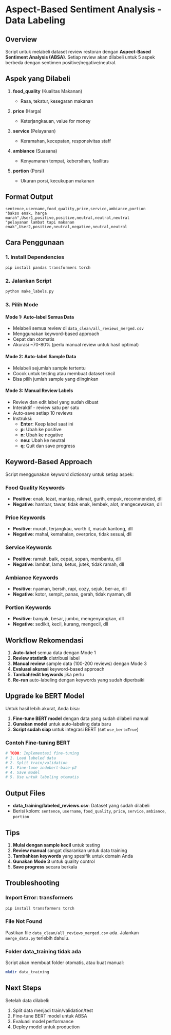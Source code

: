 # Aspect-Based Sentiment Analysis - Data Labeling

## Overview
Script untuk melabeli dataset review restoran dengan **Aspect-Based Sentiment Analysis (ABSA)**. Setiap review akan dilabeli untuk 5 aspek berbeda dengan sentimen positive/negative/neutral.

## Aspek yang Dilabeli

1. **food_quality** (Kualitas Makanan)
   - Rasa, tekstur, kesegaran makanan
   
2. **price** (Harga)
   - Keterjangkauan, value for money
   
3. **service** (Pelayanan)
   - Keramahan, kecepatan, responsivitas staff
   
4. **ambiance** (Suasana)
   - Kenyamanan tempat, kebersihan, fasilitas
   
5. **portion** (Porsi)
   - Ukuran porsi, kecukupan makanan

## Format Output

```csv
sentence,username,food_quality,price,service,ambiance,portion
"bakso enak, harga murah",User1,positive,positive,neutral,neutral,neutral
"pelayanan lambat tapi makanan enak",User2,positive,neutral,negative,neutral,neutral
```

## Cara Penggunaan

### 1. Install Dependencies
```bash
pip install pandas transformers torch
```

### 2. Jalankan Script
```bash
python make_labels.py
```

### 3. Pilih Mode

#### Mode 1: Auto-label Semua Data
- Melabeli semua review di `data_clean/all_reviews_merged.csv`
- Menggunakan keyword-based approach
- Cepat dan otomatis
- Akurasi ~70-80% (perlu manual review untuk hasil optimal)

#### Mode 2: Auto-label Sample Data
- Melabeli sejumlah sample tertentu
- Cocok untuk testing atau membuat dataset kecil
- Bisa pilih jumlah sample yang diinginkan

#### Mode 3: Manual Review Labels
- Review dan edit label yang sudah dibuat
- Interaktif - review satu per satu
- Auto-save setiap 10 reviews
- Instruksi:
  - **Enter**: Keep label saat ini
  - **p**: Ubah ke positive
  - **n**: Ubah ke negative
  - **neu**: Ubah ke neutral
  - **q**: Quit dan save progress

## Keyword-Based Approach

Script menggunakan keyword dictionary untuk setiap aspek:

### Food Quality Keywords
- **Positive**: enak, lezat, mantap, nikmat, gurih, empuk, recommended, dll
- **Negative**: hambar, tawar, tidak enak, lembek, alot, mengecewakan, dll

### Price Keywords
- **Positive**: murah, terjangkau, worth it, masuk kantong, dll
- **Negative**: mahal, kemahalan, overprice, tidak sesuai, dll

### Service Keywords
- **Positive**: ramah, baik, cepat, sopan, membantu, dll
- **Negative**: lambat, lama, ketus, jutek, tidak ramah, dll

### Ambiance Keywords
- **Positive**: nyaman, bersih, rapi, cozy, sejuk, ber-ac, dll
- **Negative**: kotor, sempit, panas, gerah, tidak nyaman, dll

### Portion Keywords
- **Positive**: banyak, besar, jumbo, mengenyangkan, dll
- **Negative**: sedikit, kecil, kurang, mengecil, dll

## Workflow Rekomendasi

1. **Auto-label** semua data dengan Mode 1
2. **Review statistik** distribusi label
3. **Manual review** sample data (100-200 reviews) dengan Mode 3
4. **Evaluasi akurasi** keyword-based approach
5. **Tambah/edit keywords** jika perlu
6. **Re-run** auto-labeling dengan keywords yang sudah diperbaiki

## Upgrade ke BERT Model

Untuk hasil lebih akurat, Anda bisa:

1. **Fine-tune BERT model** dengan data yang sudah dilabeli manual
2. **Gunakan model** untuk auto-labeling data baru
3. **Script sudah siap** untuk integrasi BERT (set `use_bert=True`)

### Contoh Fine-tuning BERT
```python
# TODO: Implementasi fine-tuning
# 1. Load labeled data
# 2. Split train/validation
# 3. Fine-tune indobert-base-p2
# 4. Save model
# 5. Use untuk labeling otomatis
```

## Output Files

- **data_training/labeled_reviews.csv**: Dataset yang sudah dilabeli
- Berisi kolom: `sentence`, `username`, `food_quality`, `price`, `service`, `ambiance`, `portion`

## Tips

1. **Mulai dengan sample kecil** untuk testing
2. **Review manual** sangat disarankan untuk data training
3. **Tambahkan keywords** yang spesifik untuk domain Anda
4. **Gunakan Mode 3** untuk quality control
5. **Save progress** secara berkala

## Troubleshooting

### Import Error: transformers
```bash
pip install transformers torch
```

### File Not Found
Pastikan file `data_clean/all_reviews_merged.csv` ada. Jalankan `merge_data.py` terlebih dahulu.

### Folder data_training tidak ada
Script akan membuat folder otomatis, atau buat manual:
```bash
mkdir data_training
```

## Next Steps

Setelah data dilabeli:
1. Split data menjadi train/validation/test
2. Fine-tune BERT model untuk ABSA
3. Evaluasi model performance
4. Deploy model untuk production
